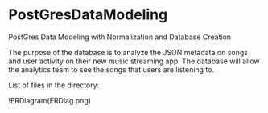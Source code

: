 # PostGresDataModeling

PostGres Data Modeling with Normalization and Database Creation

The purpose of the database is to analyze the JSON metadata on songs and user activity on their new music streaming app. The database will allow the analytics team to see the songs that users are listening to.

List of files in the directory:

!ERDiagram(ERDiag.png)


